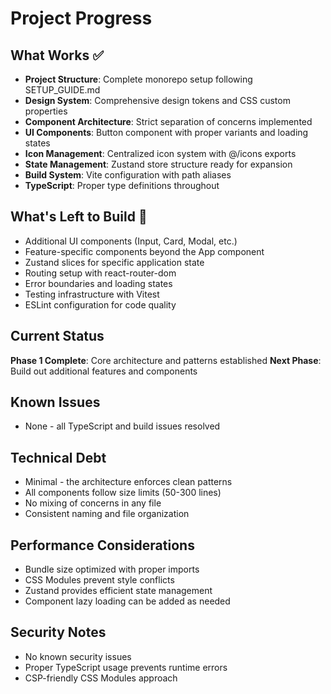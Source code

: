 # Project Progress

## What Works ✅
- **Project Structure**: Complete monorepo setup following SETUP_GUIDE.md
- **Design System**: Comprehensive design tokens and CSS custom properties
- **Component Architecture**: Strict separation of concerns implemented
- **UI Components**: Button component with proper variants and loading states
- **Icon Management**: Centralized icon system with @/icons exports
- **State Management**: Zustand store structure ready for expansion
- **Build System**: Vite configuration with path aliases
- **TypeScript**: Proper type definitions throughout

## What's Left to Build 🚧
- Additional UI components (Input, Card, Modal, etc.)
- Feature-specific components beyond the App component
- Zustand slices for specific application state
- Routing setup with react-router-dom
- Error boundaries and loading states
- Testing infrastructure with Vitest
- ESLint configuration for code quality

## Current Status
**Phase 1 Complete**: Core architecture and patterns established
**Next Phase**: Build out additional features and components

## Known Issues
- None - all TypeScript and build issues resolved

## Technical Debt
- Minimal - the architecture enforces clean patterns
- All components follow size limits (50-300 lines)
- No mixing of concerns in any file
- Consistent naming and file organization

## Performance Considerations
- Bundle size optimized with proper imports
- CSS Modules prevent style conflicts
- Zustand provides efficient state management
- Component lazy loading can be added as needed

## Security Notes
- No known security issues
- Proper TypeScript usage prevents runtime errors
- CSP-friendly CSS Modules approach
